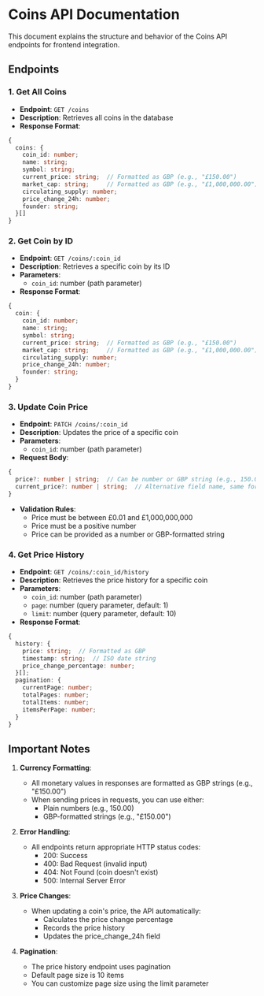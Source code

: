 # Coins API Documentation

This document explains the structure and behavior of the Coins API endpoints for frontend integration.

## Endpoints

### 1. Get All Coins
- **Endpoint**: `GET /coins`
- **Description**: Retrieves all coins in the database
- **Response Format**:
```typescript
{
  coins: {
    coin_id: number;
    name: string;
    symbol: string;
    current_price: string;  // Formatted as GBP (e.g., "£150.00")
    market_cap: string;     // Formatted as GBP (e.g., "£1,000,000.00")
    circulating_supply: number;
    price_change_24h: number;
    founder: string;
  }[]
}
```

### 2. Get Coin by ID
- **Endpoint**: `GET /coins/:coin_id`
- **Description**: Retrieves a specific coin by its ID
- **Parameters**: 
  - `coin_id`: number (path parameter)
- **Response Format**:
```typescript
{
  coin: {
    coin_id: number;
    name: string;
    symbol: string;
    current_price: string;  // Formatted as GBP (e.g., "£150.00")
    market_cap: string;     // Formatted as GBP (e.g., "£1,000,000.00")
    circulating_supply: number;
    price_change_24h: number;
    founder: string;
  }
}
```

### 3. Update Coin Price
- **Endpoint**: `PATCH /coins/:coin_id`
- **Description**: Updates the price of a specific coin
- **Parameters**:
  - `coin_id`: number (path parameter)
- **Request Body**:
```typescript
{
  price?: number | string;  // Can be number or GBP string (e.g., 150.00 or "£150.00")
  current_price?: number | string;  // Alternative field name, same format as price
}
```
- **Validation Rules**:
  - Price must be between £0.01 and £1,000,000,000
  - Price must be a positive number
  - Price can be provided as a number or GBP-formatted string

### 4. Get Price History
- **Endpoint**: `GET /coins/:coin_id/history`
- **Description**: Retrieves the price history for a specific coin
- **Parameters**:
  - `coin_id`: number (path parameter)
  - `page`: number (query parameter, default: 1)
  - `limit`: number (query parameter, default: 10)
- **Response Format**:
```typescript
{
  history: {
    price: string;  // Formatted as GBP
    timestamp: string;  // ISO date string
    price_change_percentage: number;
  }[];
  pagination: {
    currentPage: number;
    totalPages: number;
    totalItems: number;
    itemsPerPage: number;
  }
}
```

## Important Notes

1. **Currency Formatting**:
   - All monetary values in responses are formatted as GBP strings (e.g., "£150.00")
   - When sending prices in requests, you can use either:
     - Plain numbers (e.g., 150.00)
     - GBP-formatted strings (e.g., "£150.00")

2. **Error Handling**:
   - All endpoints return appropriate HTTP status codes:
     - 200: Success
     - 400: Bad Request (invalid input)
     - 404: Not Found (coin doesn't exist)
     - 500: Internal Server Error

3. **Price Changes**:
   - When updating a coin's price, the API automatically:
     - Calculates the price change percentage
     - Records the price history
     - Updates the price_change_24h field

4. **Pagination**:
   - The price history endpoint uses pagination
   - Default page size is 10 items
   - You can customize page size using the limit parameter

